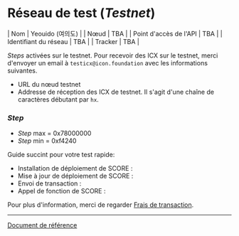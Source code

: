 # Réseau de test (*Testnet*)

| Nom                    | Yeouido (여의도) |
| Nœud                   | TBA |
| Point d'accès de l'API | TBA |
| Identifiant du réseau  | TBA |
| Tracker                | TBA |

*Steps* activées sur le testnet.
Pour recevoir des ICX sur le testnet, merci d'envoyer un email à `testicx@icon.foundation` avec les informations suivantes.
- URL du nœud testnet
- Addresse de réception des ICX de testnet. Il s'agit d'une chaîne de caractères débutant par `hx`.

### *Step*
- *Step* max = 0x78000000
- *Step* min = 0xf4240

Guide succint pour votre test rapide:
- Installation de déploiement de SCORE : 
- Mise à jour de déploiement de SCORE :   
- Envoi de transaction : 
- Appel de fonction de SCORE : 

Pour plus d'information, merci de regarder [Frais de transaction](/).

---
[Document de référence](https://github.com/icon-project/icon-project.github.io/blob/eb4c63ed3a14a592ff51412e9d6aca3350f2c1a0/docs/ICON_testnet.md)
